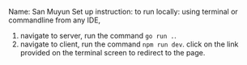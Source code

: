 Name: San Muyun
Set up instruction:
to run locally:
using terminal or commandline from any IDE, 
1. navigate to server, run the command `go run .`.
2. navigate to client, run the command `npm run dev`.
click on the link provided on the terminal screen to redirect to the page.
